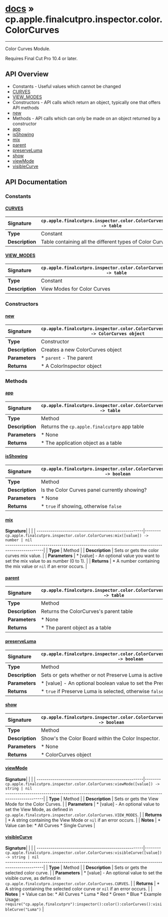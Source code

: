 # [docs](index.md) » cp.apple.finalcutpro.inspector.color.ColorCurves
---

Color Curves Module.

Requires Final Cut Pro 10.4 or later.

## API Overview
* Constants - Useful values which cannot be changed
 * [CURVES](#curves)
 * [VIEW_MODES](#view_modes)
* Constructors - API calls which return an object, typically one that offers API methods
 * [new](#new)
* Methods - API calls which can only be made on an object returned by a constructor
 * [app](#app)
 * [isShowing](#isshowing)
 * [mix](#mix)
 * [parent](#parent)
 * [preserveLuma](#preserveluma)
 * [show](#show)
 * [viewMode](#viewmode)
 * [visibleCurve](#visiblecurve)

## API Documentation

### Constants

#### [CURVES](#curves)
| <span style="float: left;">**Signature**</span> | <span style="float: left;">`cp.apple.finalcutpro.inspector.color.ColorCurves.CURVES -> table` </span>                                                          |
| -----------------------------------------------------|---------------------------------------------------------------------------------------------------------|
| **Type**                                             | Constant                                                                                         |
| **Description**                                      | Table containing all the different types of Color Curves                                                                                         |

#### [VIEW_MODES](#view_modes)
| <span style="float: left;">**Signature**</span> | <span style="float: left;">`cp.apple.finalcutpro.inspector.color.ColorCurves.VIEW_MODES -> table` </span>                                                          |
| -----------------------------------------------------|---------------------------------------------------------------------------------------------------------|
| **Type**                                             | Constant                                                                                         |
| **Description**                                      | View Modes for Color Curves                                                                                         |

### Constructors

#### [new](#new)
| <span style="float: left;">**Signature**</span> | <span style="float: left;">`cp.apple.finalcutpro.inspector.color.ColorCurves.new(parent) -> ColorCurves object` </span>                                                          |
| -----------------------------------------------------|---------------------------------------------------------------------------------------------------------|
| **Type**                                             | Constructor                                                                                         |
| **Description**                                      | Creates a new ColorCurves object                                                                                         |
| **Parameters**                                       |  * `parent`     - The parent                                       |
| **Returns**                                          |  * A ColorInspector object                                                |

### Methods

#### [app](#app)
| <span style="float: left;">**Signature**</span> | <span style="float: left;">`cp.apple.finalcutpro.inspector.color.ColorCurves:app() -> table` </span>                                                          |
| -----------------------------------------------------|---------------------------------------------------------------------------------------------------------|
| **Type**                                             | Method                                                                                         |
| **Description**                                      | Returns the `cp.apple.finalcutpro` app table                                                                                         |
| **Parameters**                                       |  * None                                       |
| **Returns**                                          |  * The application object as a table                                                |

#### [isShowing](#isshowing)
| <span style="float: left;">**Signature**</span> | <span style="float: left;">`cp.apple.finalcutpro.inspector.color.ColorCurves:isShowing() -> boolean` </span>                                                          |
| -----------------------------------------------------|---------------------------------------------------------------------------------------------------------|
| **Type**                                             | Method                                                                                         |
| **Description**                                      | Is the Color Curves panel currently showing?                                                                                         |
| **Parameters**                                       |  * None                                       |
| **Returns**                                          |  * `true` if showing, otherwise `false`                                                |

#### [mix](#mix)
| <span style="float: left;">**Signature**</span> | <span style="float: left;">`cp.apple.finalcutpro.inspector.color.ColorCurves:mix([value]) -> number | nil` </span>                                                          |
| -----------------------------------------------------|---------------------------------------------------------------------------------------------------------|
| **Type**                                             | Method                                                                                         |
| **Description**                                      | Sets or gets the color curves mix value.                                                                                         |
| **Parameters**                                       |  * [value] - An optional value you want to set the mix value to as number (0 to 1).                                       |
| **Returns**                                          |  * A number containing the mix value or `nil` if an error occurs.                                                |

#### [parent](#parent)
| <span style="float: left;">**Signature**</span> | <span style="float: left;">`cp.apple.finalcutpro.inspector.color.ColorCurves:parent() -> table` </span>                                                          |
| -----------------------------------------------------|---------------------------------------------------------------------------------------------------------|
| **Type**                                             | Method                                                                                         |
| **Description**                                      | Returns the ColorCurves's parent table                                                                                         |
| **Parameters**                                       |  * None                                       |
| **Returns**                                          |  * The parent object as a table                                                |

#### [preserveLuma](#preserveluma)
| <span style="float: left;">**Signature**</span> | <span style="float: left;">`cp.apple.finalcutpro.inspector.color.ColorCurves:preserveLuma([value]) -> boolean` </span>                                                          |
| -----------------------------------------------------|---------------------------------------------------------------------------------------------------------|
| **Type**                                             | Method                                                                                         |
| **Description**                                      | Sets or gets whether or not Preserve Luma is active.                                                                                         |
| **Parameters**                                       |  * [value] - An optional boolean value to set the Preserve Luma option.                                       |
| **Returns**                                          |  * `true` if Preserve Luma is selected, otherwise `false`.                                                |

#### [show](#show)
| <span style="float: left;">**Signature**</span> | <span style="float: left;">`cp.apple.finalcutpro.inspector.color.ColorCurves:show() -> boolean` </span>                                                          |
| -----------------------------------------------------|---------------------------------------------------------------------------------------------------------|
| **Type**                                             | Method                                                                                         |
| **Description**                                      | Show's the Color Board within the Color Inspector.                                                                                         |
| **Parameters**                                       |  * None                                       |
| **Returns**                                          |  * ColorCurves object                                                |

#### [viewMode](#viewmode)
| <span style="float: left;">**Signature**</span> | <span style="float: left;">`cp.apple.finalcutpro.inspector.color.ColorCurves:viewMode([value]) -> string | nil` </span>                                                          |
| -----------------------------------------------------|---------------------------------------------------------------------------------------------------------|
| **Type**                                             | Method                                                                                         |
| **Description**                                      | Sets or gets the View Mode for the Color Curves.                                                                                         |
| **Parameters**                                       |  * [value] - An optional value to set the View Mode, as defined in `cp.apple.finalcutpro.inspector.color.ColorCurves.VIEW_MODES`.                                       |
| **Returns**                                          |  * A string containing the View Mode or `nil` if an error occurs.                                                |
| **Notes**                                            |  * Value can be:   * All Curves   * Single Curves                                                      |

#### [visibleCurve](#visiblecurve)
| <span style="float: left;">**Signature**</span> | <span style="float: left;">`cp.apple.finalcutpro.inspector.color.ColorCurves:visibleCurve([value]) -> string | nil` </span>                                                          |
| -----------------------------------------------------|---------------------------------------------------------------------------------------------------------|
| **Type**                                             | Method                                                                                         |
| **Description**                                      | Sets or gets the selected color curve.                                                                                         |
| **Parameters**                                       |  * [value] - An optional value to set the visible curve, as defined in `cp.apple.finalcutpro.inspector.color.ColorCurves.CURVES`.                                       |
| **Returns**                                          |  * A string containing the selected color curve or `nil` if an error occurs.                                                |
| **Notes**                                            |  * Value can be:   * All Curves   * Luma   * Red   * Green   * Blue * Example Usage:   `require("cp.apple.finalcutpro"):inspector():color():colorCurves():visibleCurve("Luma")`                                                      |

